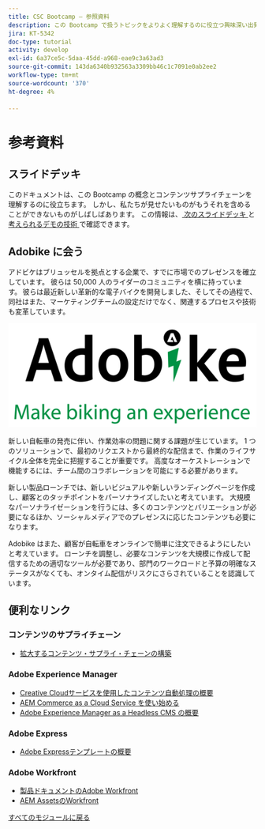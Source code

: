 ```yaml
---
title: CSC Bootcamp – 参照資料
description: この Bootcamp で扱うトピックをよりよく理解するのに役立つ興味深い出発点です。
jira: KT-5342
doc-type: tutorial
activity: develop
exl-id: 6a37ce5c-5daa-45dd-a968-eae9c3a63ad3
source-git-commit: 143da6340b932563a3309bb46c1c7091e0ab2ee2
workflow-type: tm+mt
source-wordcount: '370'
ht-degree: 4%

---
```


# 参考資料

## スライドデッキ

このドキュメントは、この Bootcamp の概念とコンテンツサプライチェーンを理解するのに役立ちます。 しかし、私たちが見せたいものがもうそれを含めることができないものがしばしばあります。 この情報は、[ 次のスライドデッキ ](https://adobe.sharepoint.com/:p:/r/sites/SWEnterpriseMarketingTeam/Shared%20Documents/Bootcamps/Content%20Supply%20Chain%20Bootcamp/Experience%20Makers%20Content%20Supply%20Chain%20Slide%20Deck.pptx?d=w1a3787d39c3a43ab941cfd0069f8383a&amp;csf=1&amp;web=1&amp;e=57aFUU) と [ 考えられるデモの技術 ](https://xd.adobe.com/view/45ea642f-69fb-4bbe-bba6-6915a3709a6d-10b9/?fullscreen) で確認できます。

## Adobike に会う

アドビケはブリュッセルを拠点とする企業で、すでに市場でのプレゼンスを確立しています。 彼らは 50,000 人のライダーのコミュニティを横に持っています。 彼らは最近新しい革新的な電子バイクを開発しました、そしてその過程で、同社はまた、マーケティングチームの設定だけでなく、関連するプロセスや技術も変革しています。

![ アドビ池 ](./images/adobike-logo.png)

新しい自転車の発売に伴い、作業効率の問題に関する課題が生じています。 1 つのソリューションで、最初のリクエストから最終的な配信まで、作業のライフサイクル全体を完全に把握することが重要です。 高度なオーケストレーションで機能するには、チーム間のコラボレーションを可能にする必要があります。

新しい製品ローンチでは、新しいビジュアルや新しいランディングページを作成し、顧客とのタッチポイントをパーソナライズしたいと考えています。 大規模なパーソナライゼーションを行うには、多くのコンテンツとバリエーションが必要になるほか、ソーシャルメディアでのプレゼンスに応じたコンテンツも必要になります。

Adobike はまた、顧客が自転車をオンラインで簡単に注文できるようにしたいと考えています。 ローンチを調整し、必要なコンテンツを大規模に作成して配信するための適切なツールが必要であり、部門のワークロードと予算の明確なステータスがなくても、オンタイム配信がリスクにさらされていることを認識しています。


## 便利なリンク

### コンテンツのサプライチェーン

- [ 拡大するコンテンツ・サプライ・チェーンの構築 ](https://business.adobe.com/resources/webinars/building-a-content-supply-chain-that-scales.html)

### Adobe Experience Manager

- [Creative Cloudサービスを使用したコンテンツ自動処理の概要 ](https://experienceleague.adobe.com/docs/experience-manager-learn/assets/content-automation/overview.html?lang=ja)
- [AEM Commerce as a Cloud Service を使い始める](https://experienceleague.adobe.com/docs/experience-manager-cloud-service/content/content-and-commerce/storefront/getting-started.html?lang=ja)
- [Adobe Experience Manager as a Headless CMS の概要 ](https://experienceleague.adobe.com/docs/experience-manager-cloud-service/content/headless/introduction.html?lang=ja)

### Adobe Express

- [Adobe Expressテンプレートの概要 ](https://helpx.adobe.com/jp/express/using/work-with-templates.html)

### Adobe Workfront

- [ 製品ドキュメントのAdobe Workfront](https://experienceleague.adobe.com/docs/workfront/using/home.html?lang=ja)
- [AEM AssetsのWorkfront](https://exchange.adobe.com/apps/ec/101385/workfront-for-aem-assets)


[すべてのモジュールに戻る](./overview.md)
